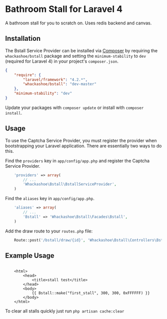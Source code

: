 # Bathroom Stall for Laravel 4

A bathroom stall for you to scratch on. Uses redis backend and canvas.

## Installation

The Bstall Service Provider can be installed via [Composer](http://getcomposer.org) by requiring the
`whackashoe/bstall` package and setting the `minimum-stability` to `dev` (required for Laravel 4) in your
project's `composer.json`.

```json
{
    "require": {
        "laravel/framework": "4.2.*",
        "whackashoe/bstall": "dev-master"
    },
    "minimum-stability": "dev"
}
```

Update your packages with ```composer update``` or install with ```composer install```.

## Usage

To use the Captcha Service Provider, you must register the provider when bootstrapping your Laravel application. There are
essentially two ways to do this.

Find the `providers` key in `app/config/app.php` and register the Captcha Service Provider.

```php
    'providers' => array(
        // ...
        'Whackashoe\Bstall\BstallServiceProvider',
    )
```

Find the `aliases` key in `app/config/app.php`.

```php
    'aliases' => array(
        // ...
        'Bstall' => 'Whackashoe\Bstall\Facades\Bstall',
    )
```

Add the draw route to your `routes.php` file:

```php
    Route::post('/bstall/draw/{id}', 'Whackashoe\Bstall\Controllers\BstallController@draw');
```

## Example Usage

```twig

    <html>
        <head>
            <title>stall test</title>
        </head>
        <body>
            {{ Bstall::make("first_stall", 300, 300, 0xFFFFFF) }}
        </body>
    </html>
```

To clear all stalls quickly just run `php artisan cache:clear`

